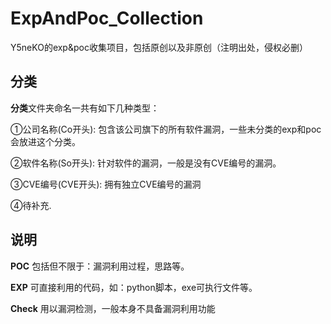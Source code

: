 # ExpAndPoc_Collection
Y5neKO的exp&amp;poc收集项目，包括原创以及非原创（注明出处，侵权必删）

## 分类
**分类**文件夹命名一共有如下几种类型：

①公司名称(Co开头): 包含该公司旗下的所有软件漏洞，一些未分类的exp和poc会放进这个分类。

②软件名称(So开头): 针对软件的漏洞，一般是没有CVE编号的漏洞。

③CVE编号(CVE开头): 拥有独立CVE编号的漏洞

④待补充.

## 说明
**POC**
包括但不限于：漏洞利用过程，思路等。

**EXP**
可直接利用的代码，如：python脚本，exe可执行文件等。

**Check**
用以漏洞检测，一般本身不具备漏洞利用功能
